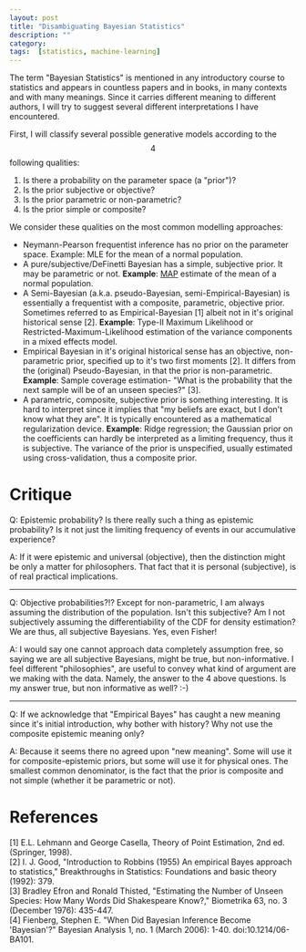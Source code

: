 ```yaml
---
layout: post
title: "Disambiguating Bayesian Statistics"
description: ""
category: 
tags:  [statistics, machine-learning]
---
```


The term "Bayesian Statistics" is mentioned in any introductory course to statistics and appears in countless papers and in books, in many contexts and with many meanings.
Since it carries different meaning to different authors, I will try to suggest several different interpretations I have encountered.

First, I will classify several possible generative models according to the $$4$$ following qualities:

1. Is there a probability on the parameter space (a "prior")?
1. Is the prior subjective or objective?
1. Is the prior parametric or non-parametric?
1. Is the prior simple or composite?

We consider these qualities on the most common modelling approaches:

- Neymann-Pearson frequentist inference has no prior on the parameter space.
Example: MLE for the mean of a normal population.
- A pure/subjective/DeFinetti Bayesian has a simple, subjective prior. It may be parametric or not. 
__Example__: [MAP](https://en.wikipedia.org/wiki/Maximum_a_posteriori_estimation) estimate of the mean of a normal population.
- A Semi-Bayesian (a.k.a. pseudo-Bayesian, semi-Empirical-Bayesian) is essentially a frequentist with a composite, parametric, objective prior. 
Sometimes referred to as Empirical-Bayesian [1] albeit not in it's original historical sense [2].
__Example__: Type-II Maximum Likelihood or Restricted-Maximum-Likelihood estimation of the variance components in a mixed effects model.
- Empirical Bayesian in it's original historical sense has an objective, non-parametric prior, specified up to it's two first moments [2]. 
It differs from the (original) Pseudo-Bayesian, in that the prior is non-parametric.
__Example__: Sample coverage estimation- "What is the probability that the next sample will be of an unseen species?" [3].
- A parametric, composite, subjective prior is something interesting. 
It is hard to interpret since it implies that "my beliefs are exact, but I don't know what they are". It is typically encountered as a mathematical regularization device.
__Example__: Ridge regression; the Gaussian prior on the coefficients can hardly be interpreted as a limiting frequency, thus it is subjective. The variance of the prior is unspecified, usually estimated using cross-validation, thus a composite prior.


# Critique

Q: Epistemic probability? Is there really such a thing as epistemic probability? Is it not just the limiting frequency of events in our accumulative experience? 

A: If it were epistemic and universal (objective), then the distinction might be only a matter for philosophers. That fact that it is personal (subjective), is of real practical implications.

***

Q: Objective probabilities?!? Except for non-parametric, I am always assuming the distribution of the population. Isn't this subjective? Am I not subjectively assuming the differentiability of the CDF for density estimation? We are thus, all subjective Bayesians. Yes, even Fisher!

A: I would say one cannot approach data completely assumption free, so saying we are all subjective Bayesians, might be true, but non-informative. I feel different "philosophies", are useful to convey what kind of argument are we making with the data. Namely, the answer to the 4 above questions. Is my answer true, but non informative as well? :-)

***

Q: If we acknowledge that "Empirical Bayes" has caught a new meaning since it's initial introduction, why bother with history? Why not use the composite epistemic meaning only? 

A: Because it seems there no agreed upon "new meaning". Some will use it for composite-epistemic priors, but some will use it for physical ones. The smallest common denominator, is the fact that the prior is composite and not simple (whether it be parametric or not).

# References

[1] E.L. Lehmann and George Casella, Theory of Point Estimation, 2nd ed. (Springer, 1998).  
[2] I. J. Good, "Introduction to Robbins (1955) An empirical Bayes approach to statistics," Breakthroughs in Statistics: Foundations and basic theory (1992): 379.  
[3] Bradley Efron and Ronald Thisted, "Estimating the Number of Unseen Species: How Many Words Did Shakespeare Know?," Biometrika 63, no. 3 (December 1976): 435-447.  
[4] Fienberg, Stephen E. "When Did Bayesian Inference Become 'Bayesian'?" Bayesian Analysis 1, no. 1 (March 2006): 1-40. doi:10.1214/06-BA101.

